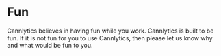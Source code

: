 # Fun

Cannlytics believes in having fun while you work. Cannlytics is built to be fun. If it is not fun for you to use Cannlytics, then please let us know why and what would be fun to you.
